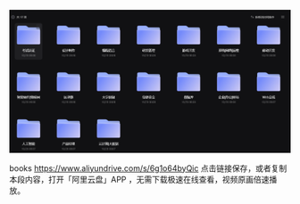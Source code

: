 







![image-20221116202007727](https://raw.githubusercontent.com/Ding-yixia/Typora/master/image-20221116202007727.png)





books https://www.aliyundrive.com/s/6g1o64byQic 点击链接保存，或者复制本段内容，打开「阿里云盘」APP ，无需下载极速在线查看，视频原画倍速播放。